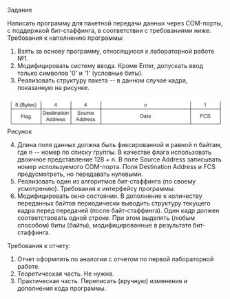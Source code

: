Задание

Написать программу для пакетной передачи данных через COM-порты,
с поддержкой бит-стаффинга, в соответствии с требованиями ниже.
Требования к наполнению программы:
1. Взять за основу программу, относящуюся к лабораторной работе
   №1.
2. Модифицировать систему ввода. Кроме Enter, допускать ввод
   только символов '0' и '1' (условные биты).
3. Реализовать структуру пакета -- в данном случае кадра, показанную
   на рисунке.

![img.png](img.png)
   Рисунок

4. Длина поля данных должна быть фиксированной и равной n байтам,
   где n -- номер по списку группы. В качестве флага использовать двоичное
   представление 128 + n. В поле Source Address записывать номер
   используемого COM-порта. Поля Destination Address и FCS предусмотреть,
   но передавать нулевыми.
4. Реализовать один из алгоритмов бит-стаффинга (по своему
   усмотрению).
   Требования к интерфейсу программы:
1. Модифицировать окно состояния. В дополнение к количеству
   переданных байтов периодически выводить структуру текущего кадра перед
   передачей (после байт-стаффинга). Один кадр должен соответствовать одной
   строке. При этом выделять (любым способом) биты (байты),
   модифицированные в результате бит-стаффинга.
   
Требования к отчету:
1. Отчет оформлять по аналогии с отчетом по первой лабораторной
   работе.
2. Теоретическая часть. Не нужна.
3. Практическая часть. Переписать (вручную) изменения и дополнения
   кода программы. 